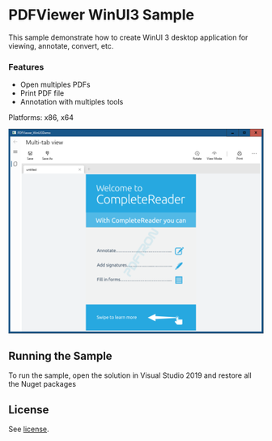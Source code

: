# PDFViewer WinUI3 Sample

This sample demonstrate how to create WinUI 3 desktop application for viewing, annotate, convert, etc.

### Features
- Open multiples PDFs
- Print PDF file
- Annotation with multiples tools

Platforms: x86, x64

![main-page](./art/main_page.png)

## Running the Sample

To run the sample, open the solution in Visual Studio 2019 and restore all the Nuget packages

## License

See [license](./../LICENSE).
